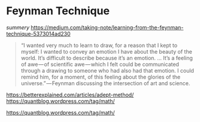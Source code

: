 # Feynman Technique
*summery*
https://medium.com/taking-note/learning-from-the-feynman-technique-5373014ad230

> “I wanted very much to learn to draw, for a reason that I kept to myself: I wanted to convey an emotion I have about the beauty of the world. It’s difficult to describe because it’s an emotion. … It’s a feeling of awe — of scientific awe — which I felt could be communicated through a drawing to someone who had also had that emotion. I could remind him, for a moment, of this feeling about the glories of the universe.” — Feynman discussing the intersection of art and science.


https://betterexplained.com/articles/adept-method/
https://quantblog.wordpress.com/tag/math/

https://quantblog.wordpress.com/tag/math/